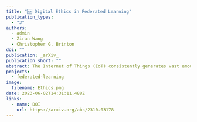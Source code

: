 ```yaml
---
title: "🆕 Digital Ethics in Federated Learning"
publication_types:
  - "3"
authors:
  - admin
  - Ziran Wang
  - Christopher G. Brinton
doi: ""
publication: _arXiv_
publication_short: ""
abstract: The Internet of Things (IoT) consistently generates vast amounts of data, sparking increasing concern over the protection of data privacy and the limitation of data misuse. Federated learning (FL) facilitates collaborative capabilities among multiple parties by sharing machine learning (ML) model parameters instead of raw user data, and it has recently gained significant attention for its potential in privacy preservation and learning efficiency enhancement. In this paper, we highlight the digital ethics concerns that arise when human-centric devices serve as clients in FL. More specifically, challenges of game dynamics, fairness, incentive, and continuity arise in FL due to differences in perspectives and objectives between clients and the server. We analyze these challenges and their solutions from the perspectives of both the client and the server, and through the viewpoints of centralized and decentralized FL. Finally, we explore the opportunities in FL for human-centric IoT as directions for future development.
projects:
  - federated-learning
image:
  filename: Ethics.png
date: 2023-06-02T14:31:11.488Z
links:
  - name: DOI
    url: https://arxiv.org/abs/2310.03178
---
```

